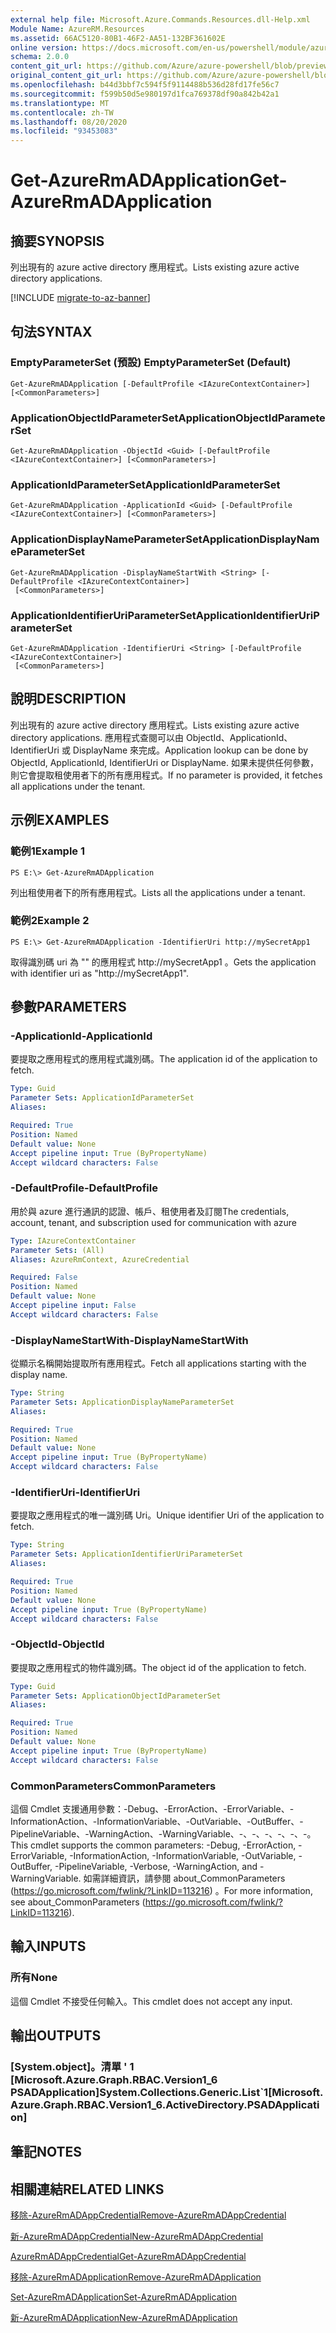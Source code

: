 ```yaml
---
external help file: Microsoft.Azure.Commands.Resources.dll-Help.xml
Module Name: AzureRM.Resources
ms.assetid: 66AC5120-80B1-46F2-AA51-132BF361602E
online version: https://docs.microsoft.com/en-us/powershell/module/azurerm.resources/get-azurermadapplication
schema: 2.0.0
content_git_url: https://github.com/Azure/azure-powershell/blob/preview/src/ResourceManager/Resources/Commands.Resources/help/Get-AzureRmADApplication.md
original_content_git_url: https://github.com/Azure/azure-powershell/blob/preview/src/ResourceManager/Resources/Commands.Resources/help/Get-AzureRmADApplication.md
ms.openlocfilehash: b44d3bbf7c594f5f9114488b536d28fd17fe56c7
ms.sourcegitcommit: f599b50d5e980197d1fca769378df90a842b42a1
ms.translationtype: MT
ms.contentlocale: zh-TW
ms.lasthandoff: 08/20/2020
ms.locfileid: "93453083"
---
```

# <span data-ttu-id="ba8fc-101">Get-AzureRmADApplication</span><span class="sxs-lookup"><span data-stu-id="ba8fc-101">Get-AzureRmADApplication</span></span>

## <span data-ttu-id="ba8fc-102">摘要</span><span class="sxs-lookup"><span data-stu-id="ba8fc-102">SYNOPSIS</span></span>
<span data-ttu-id="ba8fc-103">列出現有的 azure active directory 應用程式。</span><span class="sxs-lookup"><span data-stu-id="ba8fc-103">Lists existing azure active directory applications.</span></span>

[!INCLUDE [migrate-to-az-banner](../../includes/migrate-to-az-banner.md)]

## <span data-ttu-id="ba8fc-104">句法</span><span class="sxs-lookup"><span data-stu-id="ba8fc-104">SYNTAX</span></span>

### <span data-ttu-id="ba8fc-105">EmptyParameterSet (預設) </span><span class="sxs-lookup"><span data-stu-id="ba8fc-105">EmptyParameterSet (Default)</span></span>
```
Get-AzureRmADApplication [-DefaultProfile <IAzureContextContainer>] [<CommonParameters>]
```

### <span data-ttu-id="ba8fc-106">ApplicationObjectIdParameterSet</span><span class="sxs-lookup"><span data-stu-id="ba8fc-106">ApplicationObjectIdParameterSet</span></span>
```
Get-AzureRmADApplication -ObjectId <Guid> [-DefaultProfile <IAzureContextContainer>] [<CommonParameters>]
```

### <span data-ttu-id="ba8fc-107">ApplicationIdParameterSet</span><span class="sxs-lookup"><span data-stu-id="ba8fc-107">ApplicationIdParameterSet</span></span>
```
Get-AzureRmADApplication -ApplicationId <Guid> [-DefaultProfile <IAzureContextContainer>] [<CommonParameters>]
```

### <span data-ttu-id="ba8fc-108">ApplicationDisplayNameParameterSet</span><span class="sxs-lookup"><span data-stu-id="ba8fc-108">ApplicationDisplayNameParameterSet</span></span>
```
Get-AzureRmADApplication -DisplayNameStartWith <String> [-DefaultProfile <IAzureContextContainer>]
 [<CommonParameters>]
```

### <span data-ttu-id="ba8fc-109">ApplicationIdentifierUriParameterSet</span><span class="sxs-lookup"><span data-stu-id="ba8fc-109">ApplicationIdentifierUriParameterSet</span></span>
```
Get-AzureRmADApplication -IdentifierUri <String> [-DefaultProfile <IAzureContextContainer>]
 [<CommonParameters>]
```

## <span data-ttu-id="ba8fc-110">說明</span><span class="sxs-lookup"><span data-stu-id="ba8fc-110">DESCRIPTION</span></span>
<span data-ttu-id="ba8fc-111">列出現有的 azure active directory 應用程式。</span><span class="sxs-lookup"><span data-stu-id="ba8fc-111">Lists existing azure active directory applications.</span></span>
<span data-ttu-id="ba8fc-112">應用程式查閱可以由 ObjectId、ApplicationId、IdentifierUri 或 DisplayName 來完成。</span><span class="sxs-lookup"><span data-stu-id="ba8fc-112">Application lookup can be done by ObjectId, ApplicationId, IdentifierUri or DisplayName.</span></span>
<span data-ttu-id="ba8fc-113">如果未提供任何參數，則它會提取租使用者下的所有應用程式。</span><span class="sxs-lookup"><span data-stu-id="ba8fc-113">If no parameter is provided, it fetches all applications under the tenant.</span></span>

## <span data-ttu-id="ba8fc-114">示例</span><span class="sxs-lookup"><span data-stu-id="ba8fc-114">EXAMPLES</span></span>

### <span data-ttu-id="ba8fc-115">範例1</span><span class="sxs-lookup"><span data-stu-id="ba8fc-115">Example 1</span></span>
```
PS E:\> Get-AzureRmADApplication
```

<span data-ttu-id="ba8fc-116">列出租使用者下的所有應用程式。</span><span class="sxs-lookup"><span data-stu-id="ba8fc-116">Lists all the applications under a tenant.</span></span>

### <span data-ttu-id="ba8fc-117">範例2</span><span class="sxs-lookup"><span data-stu-id="ba8fc-117">Example 2</span></span>
```
PS E:\> Get-AzureRmADApplication -IdentifierUri http://mySecretApp1
```

<span data-ttu-id="ba8fc-118">取得識別碼 uri 為 "" 的應用程式 http://mySecretApp1 。</span><span class="sxs-lookup"><span data-stu-id="ba8fc-118">Gets the application with identifier uri as "http://mySecretApp1".</span></span>

## <span data-ttu-id="ba8fc-119">參數</span><span class="sxs-lookup"><span data-stu-id="ba8fc-119">PARAMETERS</span></span>

### <span data-ttu-id="ba8fc-120">-ApplicationId</span><span class="sxs-lookup"><span data-stu-id="ba8fc-120">-ApplicationId</span></span>
<span data-ttu-id="ba8fc-121">要提取之應用程式的應用程式識別碼。</span><span class="sxs-lookup"><span data-stu-id="ba8fc-121">The application id of the application to fetch.</span></span>

```yaml
Type: Guid
Parameter Sets: ApplicationIdParameterSet
Aliases:

Required: True
Position: Named
Default value: None
Accept pipeline input: True (ByPropertyName)
Accept wildcard characters: False
```

### <span data-ttu-id="ba8fc-122">-DefaultProfile</span><span class="sxs-lookup"><span data-stu-id="ba8fc-122">-DefaultProfile</span></span>
<span data-ttu-id="ba8fc-123">用於與 azure 進行通訊的認證、帳戶、租使用者及訂閱</span><span class="sxs-lookup"><span data-stu-id="ba8fc-123">The credentials, account, tenant, and subscription used for communication with azure</span></span>

```yaml
Type: IAzureContextContainer
Parameter Sets: (All)
Aliases: AzureRmContext, AzureCredential

Required: False
Position: Named
Default value: None
Accept pipeline input: False
Accept wildcard characters: False
```

### <span data-ttu-id="ba8fc-124">-DisplayNameStartWith</span><span class="sxs-lookup"><span data-stu-id="ba8fc-124">-DisplayNameStartWith</span></span>
<span data-ttu-id="ba8fc-125">從顯示名稱開始提取所有應用程式。</span><span class="sxs-lookup"><span data-stu-id="ba8fc-125">Fetch all applications starting with the display name.</span></span>

```yaml
Type: String
Parameter Sets: ApplicationDisplayNameParameterSet
Aliases:

Required: True
Position: Named
Default value: None
Accept pipeline input: True (ByPropertyName)
Accept wildcard characters: False
```

### <span data-ttu-id="ba8fc-126">-IdentifierUri</span><span class="sxs-lookup"><span data-stu-id="ba8fc-126">-IdentifierUri</span></span>
<span data-ttu-id="ba8fc-127">要提取之應用程式的唯一識別碼 Uri。</span><span class="sxs-lookup"><span data-stu-id="ba8fc-127">Unique identifier Uri of the application to fetch.</span></span>

```yaml
Type: String
Parameter Sets: ApplicationIdentifierUriParameterSet
Aliases:

Required: True
Position: Named
Default value: None
Accept pipeline input: True (ByPropertyName)
Accept wildcard characters: False
```

### <span data-ttu-id="ba8fc-128">-ObjectId</span><span class="sxs-lookup"><span data-stu-id="ba8fc-128">-ObjectId</span></span>
<span data-ttu-id="ba8fc-129">要提取之應用程式的物件識別碼。</span><span class="sxs-lookup"><span data-stu-id="ba8fc-129">The object id of the application to fetch.</span></span>

```yaml
Type: Guid
Parameter Sets: ApplicationObjectIdParameterSet
Aliases:

Required: True
Position: Named
Default value: None
Accept pipeline input: True (ByPropertyName)
Accept wildcard characters: False
```

### <span data-ttu-id="ba8fc-130">CommonParameters</span><span class="sxs-lookup"><span data-stu-id="ba8fc-130">CommonParameters</span></span>
<span data-ttu-id="ba8fc-131">這個 Cmdlet 支援通用參數：-Debug、-ErrorAction、-ErrorVariable、-InformationAction、-InformationVariable、-OutVariable、-OutBuffer、-PipelineVariable、-WarningAction、-WarningVariable、-、-、-、-、-、-。</span><span class="sxs-lookup"><span data-stu-id="ba8fc-131">This cmdlet supports the common parameters: -Debug, -ErrorAction, -ErrorVariable, -InformationAction, -InformationVariable, -OutVariable, -OutBuffer, -PipelineVariable, -Verbose, -WarningAction, and -WarningVariable.</span></span> <span data-ttu-id="ba8fc-132">如需詳細資訊，請參閱 about_CommonParameters (https://go.microsoft.com/fwlink/?LinkID=113216) 。</span><span class="sxs-lookup"><span data-stu-id="ba8fc-132">For more information, see about_CommonParameters (https://go.microsoft.com/fwlink/?LinkID=113216).</span></span>

## <span data-ttu-id="ba8fc-133">輸入</span><span class="sxs-lookup"><span data-stu-id="ba8fc-133">INPUTS</span></span>

### <span data-ttu-id="ba8fc-134">所有</span><span class="sxs-lookup"><span data-stu-id="ba8fc-134">None</span></span>
<span data-ttu-id="ba8fc-135">這個 Cmdlet 不接受任何輸入。</span><span class="sxs-lookup"><span data-stu-id="ba8fc-135">This cmdlet does not accept any input.</span></span>

## <span data-ttu-id="ba8fc-136">輸出</span><span class="sxs-lookup"><span data-stu-id="ba8fc-136">OUTPUTS</span></span>

### <span data-ttu-id="ba8fc-137">[System.object]。清單 ' 1 [Microsoft.Azure.Graph.RBAC.Version1_6 PSADApplication]</span><span class="sxs-lookup"><span data-stu-id="ba8fc-137">System.Collections.Generic.List\`1[Microsoft.Azure.Graph.RBAC.Version1_6.ActiveDirectory.PSADApplication]</span></span>

## <span data-ttu-id="ba8fc-138">筆記</span><span class="sxs-lookup"><span data-stu-id="ba8fc-138">NOTES</span></span>

## <span data-ttu-id="ba8fc-139">相關連結</span><span class="sxs-lookup"><span data-stu-id="ba8fc-139">RELATED LINKS</span></span>

[<span data-ttu-id="ba8fc-140">移除-AzureRmADAppCredential</span><span class="sxs-lookup"><span data-stu-id="ba8fc-140">Remove-AzureRmADAppCredential</span></span>](./Remove-AzureRmADAppCredential.md)

[<span data-ttu-id="ba8fc-141">新-AzureRmADAppCredential</span><span class="sxs-lookup"><span data-stu-id="ba8fc-141">New-AzureRmADAppCredential</span></span>](./New-AzureRmADAppCredential.md)

[<span data-ttu-id="ba8fc-142">AzureRmADAppCredential</span><span class="sxs-lookup"><span data-stu-id="ba8fc-142">Get-AzureRmADAppCredential</span></span>](./Get-AzureRmADAppCredential.md)

[<span data-ttu-id="ba8fc-143">移除-AzureRmADApplication</span><span class="sxs-lookup"><span data-stu-id="ba8fc-143">Remove-AzureRmADApplication</span></span>](./Remove-AzureRmADApplication.md)

[<span data-ttu-id="ba8fc-144">Set-AzureRmADApplication</span><span class="sxs-lookup"><span data-stu-id="ba8fc-144">Set-AzureRmADApplication</span></span>](./Set-AzureRmADApplication.md)

[<span data-ttu-id="ba8fc-145">新-AzureRmADApplication</span><span class="sxs-lookup"><span data-stu-id="ba8fc-145">New-AzureRmADApplication</span></span>](./New-AzureRmADApplication.md)

